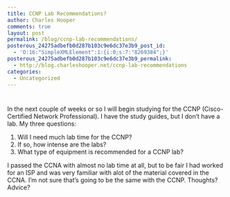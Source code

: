 ```yaml
---
title: CCNP Lab Recommendations?
author: Charles Hooper
comments: true
layout: post
permalink: /blog/ccnp-lab-recommendations/
posterous_24275adbefb0d287b103c9e6dc37e3b9_post_id:
  - 'O:16:"SimpleXMLElement":1:{i:0;s:7:"8269384";}'
posterous_24275adbefb0d287b103c9e6dc37e3b9_permalink:
  - http://blog.charleshooper.net/ccnp-lab-recommendations
categories:
  - Uncategorized
---
```

# 

In the next couple of weeks or so I will begin studying for the CCNP (Cisco-Certified Network Professional). I have the study guides, but I don’t have a lab. My three questions:

1.  Will I need much lab time for the CCNP?
2.  If so, how intense are the labs?
3.  What type of equipment is recommended for a CCNP lab?

I passed the CCNA with almost no lab time at all, but to be fair I had worked for an ISP and was very familiar with alot of the material covered in the CCNA. I’m not sure that’s going to be the same with the CCNP. 
Thoughts? Advice?